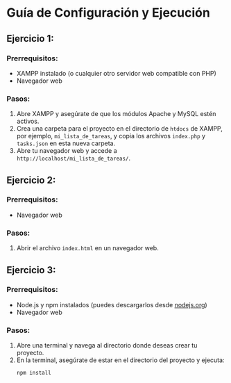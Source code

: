 # Guía de Configuración y Ejecución
## Ejercicio 1:
### Prerrequisitos:
- XAMPP instalado (o cualquier otro servidor web compatible con PHP)
- Navegador web
### Pasos:
1. Abre XAMPP y asegúrate de que los módulos Apache y MySQL estén activos.
2. Crea una carpeta para el proyecto en el directorio de `htdocs` de XAMPP, por ejemplo, `mi_lista_de_tareas`, y copia los archivos `index.php` y `tasks.json` en esta nueva carpeta.
3. Abre tu navegador web y accede a `http://localhost/mi_lista_de_tareas/`.
## Ejercicio 2:
### Prerrequisitos:
- Navegador web
### Pasos:
1. Abrir el archivo `index.html` en un navegador web.
## Ejercicio 3:
### Prerrequisitos:
- Node.js y npm instalados (puedes descargarlos desde [nodejs.org](https://nodejs.org))
- Navegador web
### Pasos:
1. Abre una terminal y navega al directorio donde deseas crear tu proyecto.
2. En la terminal, asegúrate de estar en el directorio del proyecto y ejecuta:
   ```bash
   npm install
